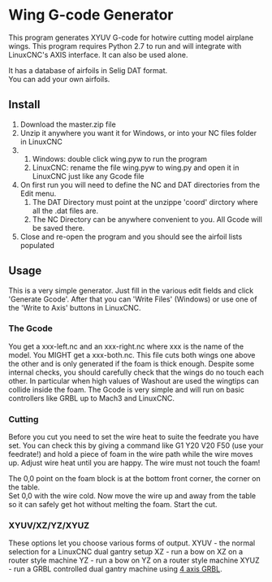 # Wing G-code Generator

This program generates XYUV G-code for hotwire cutting model airplane wings.
This program requires Python 2.7 to run and will integrate with LinuxCNC's AXIS interface.
It can also be used alone.

It has a database of airfoils in Selig DAT format.  
You can add your own airfoils.

## Install

1. Download the master.zip file
1. Unzip it anywhere you want it for Windows, or into your NC files folder in LinuxCNC
1. 
   1. Windows: double click wing.pyw to run the program
   1. LinuxCNC: rename the file wing.pyw to wing.py and open it in LinuxCNC just like any Gcode file
1. On first run you will need to define the NC and DAT directories from the Edit menu.
   1. The DAT Directory must point at the unzippe 'coord' dirctory where all the .dat files are.
   1. The NC Directory can be anywhere convenient to you.  All Gcode will be saved there.
1. Close and re-open the program and you should see the airfoil lists populated  

## Usage

This is a very simple generator.  Just fill in the various edit fields and click 'Generate Gcode'.
After that you can 'Write Files' (Windows) or use one of the 'Write to Axis' buttons in LinuxCNC.

### The Gcode
You get a xxx-left.nc and an xxx-right.nc where xxx is the name of the model.
You MIGHT get a xxx-both.nc.   This file cuts both wings one above the other and is only generated if the foam is
thick enough.  Despite some internal checks, you should carefully check that the wings do no touch each other.
In particular when high values of Washout are used the wingtips can collide inside the foam.
The Gcode is very simple and will run on basic controllers like GRBL up to Mach3 and LinuxCNC.

### Cutting 
Before you cut you need to set the wire heat to suite the feedrate you have set.
You can check this by giving a command like
G1 Y20 V20 F50
(use your feedrate!) and hold a piece of foam in the wire path while the wire moves up.
Adjust wire heat until you are happy.  The wire must not touch the foam! 

The 0,0 point on the foam block is at the bottom front corner, the corner on the table.   
Set 0,0 with the wire cold.
Now move the wire up and away from the table so it can safely get hot without melting the foam.
Start the cut.

### XYUV/XZ/YZ/XYUZ
These options let you choose various forms of output.
XYUV - the normal selection for a LinuxCNC dual gantry setup
XZ - run a bow on XZ on a router style machine
YZ - run a bow on YZ on a router style machine
XYUZ - run a GRBL controlled dual gantry machine using [4 axis GRBL](https://www.rckeith.co.uk/how-to-build-a-usb-cnc-hot-wire-foam-cutter/).
